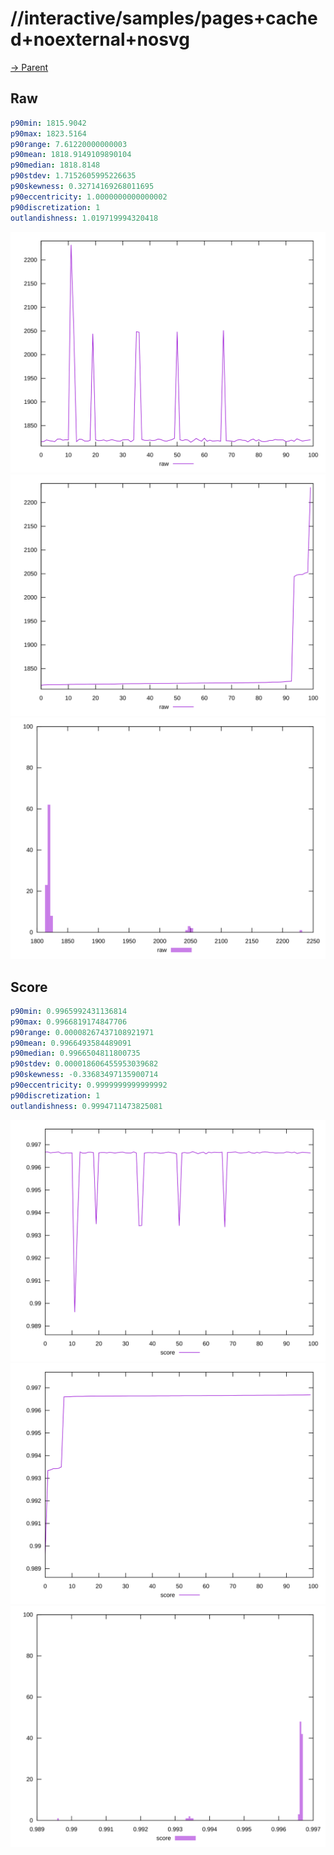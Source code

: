 
# //interactive/samples/pages+cached+noexternal+nosvg

[→ Parent](../..)


## Raw


```yaml
p90min: 1815.9042
p90max: 1823.5164
p90range: 7.61220000000003
p90mean: 1818.9149109890104
p90median: 1818.8148
p90stdev: 1.7152605995226635
p90skewness: 0.32714169268011695
p90eccentricity: 1.0000000000000002
p90discretization: 1
outlandishness: 1.019719994320418

```

![PLOT: raw-values](./raw/values.svg)![PLOT: raw-sorted](./raw/sorted.svg)![PLOT: raw-histogram](./raw/histogram.svg)
## Score


```yaml
p90min: 0.9965992431136814
p90max: 0.9966819174847706
p90range: 0.00008267437108921971
p90mean: 0.9966493584489091
p90median: 0.9966504811800735
p90stdev: 0.000018606455953039682
p90skewness: -0.33683497135900714
p90eccentricity: 0.9999999999999992
p90discretization: 1
outlandishness: 0.9994711473825081

```

![PLOT: score-values](./score/values.svg)![PLOT: score-sorted](./score/sorted.svg)![PLOT: score-histogram](./score/histogram.svg)